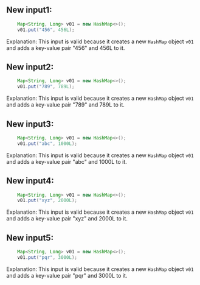 ## New input1:
```java
    Map<String, Long> v01 = new HashMap<>();
    v01.put("456", 456L);
```
Explanation: This input is valid because it creates a new `HashMap` object `v01` and adds a key-value pair "456" and 456L to it.

## New input2:
```java
    Map<String, Long> v01 = new HashMap<>();
    v01.put("789", 789L);
```
Explanation: This input is valid because it creates a new `HashMap` object `v01` and adds a key-value pair "789" and 789L to it.

## New input3:
```java
    Map<String, Long> v01 = new HashMap<>();
    v01.put("abc", 1000L);
```
Explanation: This input is valid because it creates a new `HashMap` object `v01` and adds a key-value pair "abc" and 1000L to it.

## New input4:
```java
    Map<String, Long> v01 = new HashMap<>();
    v01.put("xyz", 2000L);
```
Explanation: This input is valid because it creates a new `HashMap` object `v01` and adds a key-value pair "xyz" and 2000L to it.

## New input5:
```java
    Map<String, Long> v01 = new HashMap<>();
    v01.put("pqr", 3000L);
```
Explanation: This input is valid because it creates a new `HashMap` object `v01` and adds a key-value pair "pqr" and 3000L to it.